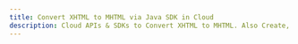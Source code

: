 ---title: Convert XHTML to MHTML via Java SDK in Clouddescription: Cloud APIs & SDKs to Convert XHTML to MHTML. Also Create, Edit & Render Microsoft Word & OpenOffice documents in the Cloud.---